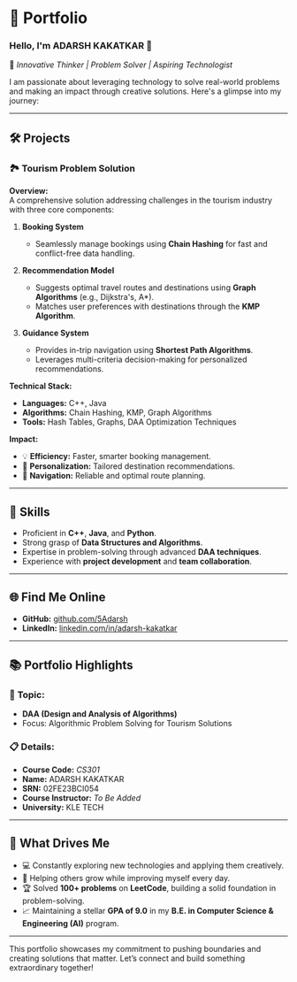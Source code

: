 # 🌟 Portfolio  

### Hello, I'm **ADARSH KAKATKAR** 👋  
🚀 *Innovative Thinker | Problem Solver | Aspiring Technologist*  

I am passionate about leveraging technology to solve real-world problems and making an impact through creative solutions. Here's a glimpse into my journey:  

---

## 🛠️ **Projects**   

### 🏞️ **Tourism Problem Solution**  
**Overview:**  
A comprehensive solution addressing challenges in the tourism industry with three core components:  
1. **Booking System**  
   - Seamlessly manage bookings using **Chain Hashing** for fast and conflict-free data handling.  

2. **Recommendation Model**  
   - Suggests optimal travel routes and destinations using **Graph Algorithms** (e.g., Dijkstra's, A*).  
   - Matches user preferences with destinations through the **KMP Algorithm**.  

3. **Guidance System**  
   - Provides in-trip navigation using **Shortest Path Algorithms**.  
   - Leverages multi-criteria decision-making for personalized recommendations.  

**Technical Stack:**  
- **Languages:** C++, Java  
- **Algorithms:** Chain Hashing, KMP, Graph Algorithms  
- **Tools:** Hash Tables, Graphs, DAA Optimization Techniques  

**Impact:**  
- 💡 **Efficiency:** Faster, smarter booking management.  
- 🧭 **Personalization:** Tailored destination recommendations.  
- 🚗 **Navigation:** Reliable and optimal route planning.  

---

## 🚀 **Skills**  
- Proficient in **C++**, **Java**, and **Python**.  
- Strong grasp of **Data Structures and Algorithms**.  
- Expertise in problem-solving through advanced **DAA techniques**.  
- Experience with **project development** and **team collaboration**.  

---

## 🌐 **Find Me Online**  
- **GitHub:** [github.com/5Adarsh](https://github.com/5Adarsh)  
- **LinkedIn:** [linkedin.com/in/adarsh-kakatkar](https://www.linkedin.com/in/adarsh-kakatkar-b294b8306)  

---

## 📚 **Portfolio Highlights**  

### 🎯 **Topic:**  
- **DAA (Design and Analysis of Algorithms)**  
- Focus: Algorithmic Problem Solving for Tourism Solutions  

### 📋 **Details:**  
- **Course Code:** *CS301*  
- **Name:** ADARSH KAKATKAR  
- **SRN:** 02FE23BCI054  
- **Course Instructor:** *To Be Added*  
- **University:** KLE TECH  

---

## 🎨 **What Drives Me**  
- 💻 Constantly exploring new technologies and applying them creatively.  
- 🤝 Helping others grow while improving myself every day.  
- 🏆 Solved **100+ problems** on **LeetCode**, building a solid foundation in problem-solving.  
- 📈 Maintaining a stellar **GPA of 9.0** in my **B.E. in Computer Science & Engineering (AI)** program.  

---

This portfolio showcases my commitment to pushing boundaries and creating solutions that matter. Let’s connect and build something extraordinary together!  
